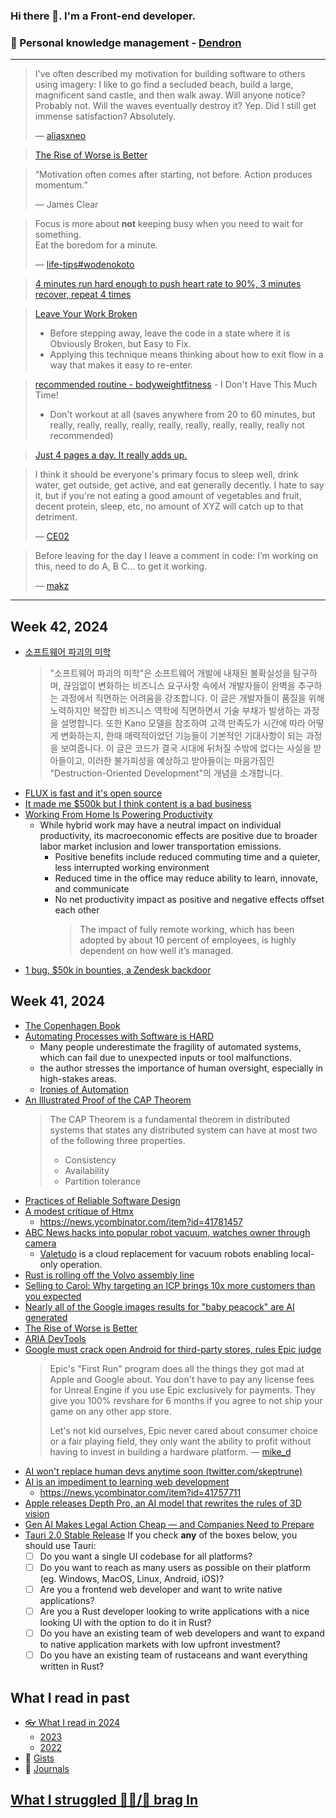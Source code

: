 ### Hi there 👋. I'm a Front-end developer.
### 🌱 Personal knowledge management - [Dendron](https://luke-snaw.github.io/)

---

> I've often described my motivation for building software to others using imagery: I like to go find a secluded beach, build a large, magnificent sand castle, and then walk away. Will anyone notice? Probably not. Will the waves eventually destroy it? Yep. Did I still get immense satisfaction? Absolutely.
>
> — [aliasxneo](https://news.ycombinator.com/item?id=41497113)

> [The Rise of Worse is Better](https://www.dreamsongs.com/RiseOfWorseIsBetter.html)

> “Motivation often comes after starting, not before. Action produces momentum.”
>
> — James Clear

> Focus is more about **not** keeping busy when you need to wait for something.  
> Eat the boredom for a minute.
>
> — [life-tips#wodenokoto](https://luke-snaw.github.io/notes/ettkt3iClONnxpbGwBVLl/#wodenokoto)

> [4 minutes run hard enough to push heart rate to 90%, 3 minutes recover, repeat 4 times](https://news.ycombinator.com/item?id=34213181)

> [Leave Your Work Broken](https://census.dev/blog/an-on-ramp-to-flow)
>
> - Before stepping away, leave the code in a state where it is Obviously Broken, but Easy to Fix.
> - Applying this technique means thinking about how to exit flow in a way that makes it easy to re-enter.

> [recommended routine - bodyweightfitness](https://www.reddit.com/r/bodyweightfitness/wiki/kb/recommended_routine/) - I Don't Have This Much Time!
>
> - Don't workout at all (saves anywhere from 20 to 60 minutes, but really, really, really, really, really, really, really, really, really not recommended)

> [Just 4 pages a day. It really adds up.](https://news.ycombinator.com/item?id=34779980)

> I think it should be everyone's primary focus to sleep well, drink water, get outside, get active, and eat generally decently. I hate to say it, but if you're not eating a good amount of vegetables and fruit, decent protein, sleep, etc, no amount of XYZ will catch up to that detriment.
>
> — [CE02](https://news.ycombinator.com/item?id=35056071)

> Before leaving for the day I leave a comment in code: I’m working on this, need to do A, B C… to get it working.
>
> — [makz](https://news.ycombinator.com/item?id=40744916)

---

## Week 42, 2024

- [소프트웨어 파괴의 미학](https://kciter.so/posts/the-aesthetics-of-destroying-software/)
  > "소프트웨어 파괴의 미학"은 소프트웨어 개발에 내재된 불확실성을 탐구하며, 끊임없이 변화하는 비즈니스 요구사항 속에서 개발자들이 완벽을 추구하는 과정에서 직면하는 어려움을 강조합니다. 이 글은 개발자들이 품질을 위해 노력하지만 복잡한 비즈니스 역학에 직면하면서 기술 부채가 발생하는 과정을 설명합니다. 또한 Kano 모델을 참조하여 고객 만족도가 시간에 따라 어떻게 변화하는지, 한때 매력적이었던 기능들이 기본적인 기대사항이 되는 과정을 보여줍니다. 이 글은 코드가 결국 시대에 뒤처질 수밖에 없다는 사실을 받아들이고, 이러한 불가피성을 예상하고 받아들이는 마음가짐인 "Destruction-Oriented Development"의 개념을 소개합니다.
- [FLUX is fast and it's open source](https://replicate.com/blog/flux-is-fast-and-open-source)
- [It made me $500k but I think content is a bad business](https://swizec.com/blog/it-made-me-500k-but-i-think-content-is-a-bad-business/)
- [Working From Home Is Powering Productivity](https://www.imf.org/en/Publications/fandd/issues/2024/09/working-from-home-is-powering-productivity-bloom)
  - While hybrid work may have a neutral impact on individual productivity, its macroeconomic effects are positive due to broader labor market inclusion and lower transportation emissions.
    - Positive benefits include reduced commuting time and a quieter, less interrupted working environment
    - Reduced time in the office may reduce ability to learn, innovate, and communicate
    - No net productivity impact as positive and negative effects offset each other
      > The impact of fully remote working, which has been adopted by about 10 percent of employees, is highly dependent on how well it’s managed.
- [1 bug, $50k in bounties, a Zendesk backdoor](https://gist.github.com/hackermondev/68ec8ed145fcee49d2f5e2b9d2cf2e52)

## Week 41, 2024

- [The Copenhagen Book](https://github.com/pilcrowonpaper/copenhagen)
- [Automating Processes with Software is HARD](https://hardcoresoftware.learningbyshipping.com/p/222-automating-processes-with-software)
  - Many people underestimate the fragility of automated systems, which can fail due to unexpected inputs or tool malfunctions.
  - the author stresses the importance of human oversight, especially in high-stakes areas.
  - [Ironies of Automation](https://www.complexcognition.co.uk/2021/06/ironies-of-automation.html)
- [An Illustrated Proof of the CAP Theorem](https://mwhittaker.github.io/blog/an_illustrated_proof_of_the_cap_theorem/)
  > The CAP Theorem is a fundamental theorem in distributed systems that states any distributed system can have at most two of the following three properties.
  >
  > - Consistency
  > - Availability
  > - Partition tolerance
- [Practices of Reliable Software Design](https://entropicthoughts.com/practices-of-reliable-software-design)
- [A modest critique of Htmx](https://chrisdone.com/posts/htmx-critique/)
  - https://news.ycombinator.com/item?id=41781457
- [ABC News hacks into popular robot vacuum, watches owner through camera](https://www.abc.net.au/news/2024-10-04/robot-vacuum-hacked-photos-camera-audio/104414020)
  - [Valetudo](https://github.com/Hypfer/Valetudo) is a cloud replacement for vacuum robots enabling local-only operation.
- [Rust is rolling off the Volvo assembly line](https://tweedegolf.nl/en/blog/137/rust-is-rolling-off-the-volvo-assembly-line)
- [Selling to Carol: Why targeting an ICP brings 10x more customers than you expected](https://longform.asmartbear.com/icp-ideal-customer-persona/)
- [Nearly all of the Google images results for "baby peacock" are AI generated](https://x.com/notengoprisa/status/1842550658102079556)
- [The Rise of Worse is Better](https://www.dreamsongs.com/RiseOfWorseIsBetter.html)
- [ARIA DevTools](https://github.com/ziolko/aria-devtools)
- [Google must crack open Android for third-party stores, rules Epic judge](https://www.theverge.com/policy/2024/10/7/24243316/epic-google-permanent-injunction-ruling-third-party-stores)
  > Epic's "First Run" program does all the things they got mad at Apple and Google about.
  > You don't have to pay any license fees for Unreal Engine if you use Epic exclusively for payments. They give you 100% revshare for 6 months if you agree to not ship your game on any other app store.
  >
  > Let's not kid ourselves, Epic never cared about consumer choice or a fair playing field, they only want the ability to profit without having to invest in building a hardware platform. — [mike_d](https://news.ycombinator.com/item?id=41770323)
- [AI won't replace human devs anytime soon (twitter.com/skeptrune)](https://x.com/skeptrune/status/1843060221494895058)
- [AI is an impediment to learning web development](https://ben.page/jumbocode-ai)
  - https://news.ycombinator.com/item?id=41757711
- [Apple releases Depth Pro, an AI model that rewrites the rules of 3D vision](https://venturebeat.com/ai/apple-releases-depth-pro-an-ai-model-that-rewrites-the-rules-of-3d-vision/)
- [Gen AI Makes Legal Action Cheap — and Companies Need to Prepare](https://hbr.org/2024/10/gen-ai-makes-legal-action-cheap-and-companies-need-to-prepare)
- [Tauri 2.0 Stable Release](https://v2.tauri.app/blog/tauri-20/)
  If you check **any** of the boxes below, you should use Tauri:
  - [ ] Do you want a single UI codebase for all platforms?
  - [ ] Do you want to reach as many users as possible on their platform (eg. Windows, MacOS, Linux, Android, iOS)?
  - [ ] Are you a frontend web developer and want to write native applications?
  - [ ] Are you a Rust developer looking to write applications with a nice looking UI with the option to do it in Rust?
  - [ ] Do you have an existing team of web developers and want to expand to native application markets with low upfront investment?
  - [ ] Do you have an existing team of rustaceans and want everything written in Rust?

## What I read in past

- [👓 What I read in 2024](https://luke-snaw.github.io/notes/t9eilmx27nd8ytoelbm5v10/)
  - [2023](https://luke-snaw.github.io/notes/d9io1hr2n9vdbvucvy3iquj/)
  - [2022](https://luke-snaw.github.io/notes/l4c5ilaotvka1yh10wv88cy/)
- 📝 [Gists](https://gist.github.com/Luke-SNAW)
- 📜 [Journals](https://luke-snaw.github.io/Luke-SNAW__netlify-CMS.github.io/)

## [What I struggled 🧗‍♂️/📣 brag In](https://luke-snaw.github.io/notes/6645fjtiqxtko03nuccgjj2/)
<!--
**Luke-SNAW/Luke-SNAW** is a ✨ _special_ ✨ repository because its `README.md` (this file) appears on your GitHub profile.

Here are some ideas to get you started:

- 🔭 I’m currently working on ...
- 🌱 I’m currently learning ...
- 👯 I’m looking to collaborate on ...
- 🤔 I’m looking for help with ...
- 💬 Ask me about ...
- 📫 How to reach me: ...
- 😄 Pronouns: ...
- ⚡ Fun fact: ...
-->
